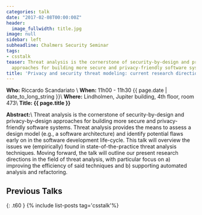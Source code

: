 ```yaml
---
categories: talk
date: "2017-02-08T00:00:00Z"
header:
  image_fullwidth: title.jpg
image: null
sidebar: left
subheadline: Chalmers Security Seminar
tags:
- csstalk
teaser: Threat analysis is the cornerstone of security-by-design and privacy-by-design
  approaches for building more secure and privacy-friendly software systems
title: 'Privacy and security threat modeling: current research directions'
---
```

**Who:**  Riccardo Scandariato \\
**When:**  11h00 - 11h30 {{ page.date | date_to_long_string }}\\
**Where:**  Lindholmen, Jupiter building, 4th floor, room 473\\
**Title: {{ page.title }}**

**Abstract:**\\
Threat analysis is the cornerstone of security-by-design and privacy-by-design approaches for building more secure and privacy-friendly software systems. Threat analysis provides the means to assess a design model (e.g., a software architecture) and identify potential flaws early on in the software development life-cycle. This talk will overview the issues we (empirically) found in state-of-the-practice threat analysis techniques.
Moving forward, the talk will outline our present research directions in the field of threat analysis, with particular focus on a) improving the efficiency of said techniques and b) supporting automated analysis and refactoring.

## Previous Talks
{: .t60 }
{% include list-posts tag='csstalk'%}

